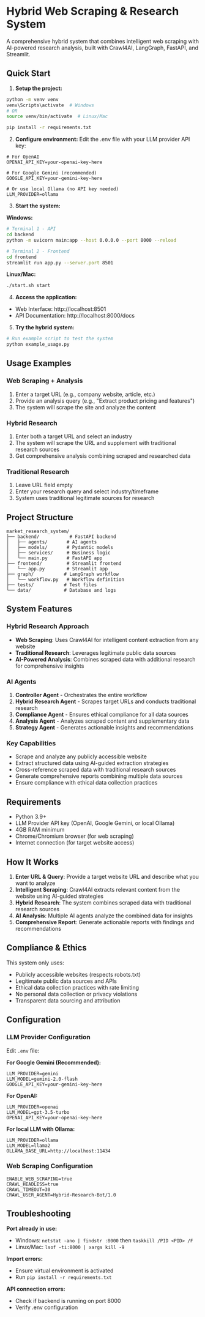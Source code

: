 # Hybrid Web Scraping & Research System

A comprehensive hybrid system that combines intelligent web scraping with AI-powered research analysis, built with Crawl4AI, LangGraph, FastAPI, and Streamlit.

## Quick Start

1. **Setup the project:**
```bash
python -m venv venv
venv\Scripts\activate  # Windows
# OR
source venv/bin/activate  # Linux/Mac

pip install -r requirements.txt
```

2. **Configure environment:**
Edit the .env file with your LLM provider API key:
```
# For OpenAI
OPENAI_API_KEY=your-openai-key-here

# For Google Gemini (recommended)
GOOGLE_API_KEY=your-gemini-key-here

# Or use local Ollama (no API key needed)
LLM_PROVIDER=ollama
```

3. **Start the system:**

**Windows:**
```bash
# Terminal 1 - API
cd backend
python -m uvicorn main:app --host 0.0.0.0 --port 8000 --reload

# Terminal 2 - Frontend  
cd frontend
streamlit run app.py --server.port 8501
```

**Linux/Mac:**
```bash
./start.sh start
```

4. **Access the application:**
- Web Interface: http://localhost:8501
- API Documentation: http://localhost:8000/docs

5. **Try the hybrid system:**
```bash
# Run example script to test the system
python example_usage.py
```

## Usage Examples

### Web Scraping + Analysis
1. Enter a target URL (e.g., company website, article, etc.)
2. Provide an analysis query (e.g., "Extract product pricing and features")
3. The system will scrape the site and analyze the content

### Hybrid Research
1. Enter both a target URL and select an industry
2. The system will scrape the URL and supplement with traditional research sources
3. Get comprehensive analysis combining scraped and researched data

### Traditional Research
1. Leave URL field empty
2. Enter your research query and select industry/timeframe
3. System uses traditional legitimate sources for research

## Project Structure

```
market_research_system/
├── backend/           # FastAPI backend
│   ├── agents/       # AI agents
│   ├── models/       # Pydantic models
│   ├── services/     # Business logic
│   └── main.py       # FastAPI app
├── frontend/         # Streamlit frontend
│   └── app.py        # Streamlit app
├── graph/           # LangGraph workflow
│   └── workflow.py   # Workflow definition
├── tests/           # Test files
└── data/            # Database and logs
```

## System Features

### Hybrid Research Approach
- **Web Scraping**: Uses Crawl4AI for intelligent content extraction from any website
- **Traditional Research**: Leverages legitimate public data sources
- **AI-Powered Analysis**: Combines scraped data with additional research for comprehensive insights

### AI Agents
1. **Controller Agent** - Orchestrates the entire workflow
2. **Hybrid Research Agent** - Scrapes target URLs and conducts traditional research  
3. **Compliance Agent** - Ensures ethical compliance for all data sources
4. **Analysis Agent** - Analyzes scraped content and supplementary data
5. **Strategy Agent** - Generates actionable insights and recommendations

### Key Capabilities
- Scrape and analyze any publicly accessible website
- Extract structured data using AI-guided extraction strategies
- Cross-reference scraped data with traditional research sources
- Generate comprehensive reports combining multiple data sources
- Ensure compliance with ethical data collection practices

## Requirements

- Python 3.9+
- LLM Provider API key (OpenAI, Google Gemini, or local Ollama)
- 4GB RAM minimum
- Chrome/Chromium browser (for web scraping)
- Internet connection (for target website access)

## How It Works

1. **Enter URL & Query**: Provide a target website URL and describe what you want to analyze
2. **Intelligent Scraping**: Crawl4AI extracts relevant content from the website using AI-guided strategies
3. **Hybrid Research**: The system combines scraped data with traditional research sources
4. **AI Analysis**: Multiple AI agents analyze the combined data for insights
5. **Comprehensive Report**: Generate actionable reports with findings and recommendations

## Compliance & Ethics

This system only uses:
- Publicly accessible websites (respects robots.txt)
- Legitimate public data sources and APIs  
- Ethical data collection practices with rate limiting
- No personal data collection or privacy violations
- Transparent data sourcing and attribution

## Configuration

### LLM Provider Configuration
Edit `.env` file:

**For Google Gemini (Recommended):**
```
LLM_PROVIDER=gemini
LLM_MODEL=gemini-2.0-flash
GOOGLE_API_KEY=your-gemini-key-here
```

**For OpenAI:**
```
LLM_PROVIDER=openai
LLM_MODEL=gpt-3.5-turbo
OPENAI_API_KEY=your-openai-key-here
```

**For local LLM with Ollama:**
```
LLM_PROVIDER=ollama
LLM_MODEL=llama2
OLLAMA_BASE_URL=http://localhost:11434
```

### Web Scraping Configuration
```
ENABLE_WEB_SCRAPING=true
CRAWL_HEADLESS=true
CRAWL_TIMEOUT=30
CRAWL_USER_AGENT=Hybrid-Research-Bot/1.0
```

## Troubleshooting

**Port already in use:**
- Windows: `netstat -ano | findstr :8000` then `taskkill /PID <PID> /F`
- Linux/Mac: `lsof -ti:8000 | xargs kill -9`

**Import errors:**
- Ensure virtual environment is activated
- Run `pip install -r requirements.txt`

**API connection errors:**
- Check if backend is running on port 8000
- Verify .env configuration
